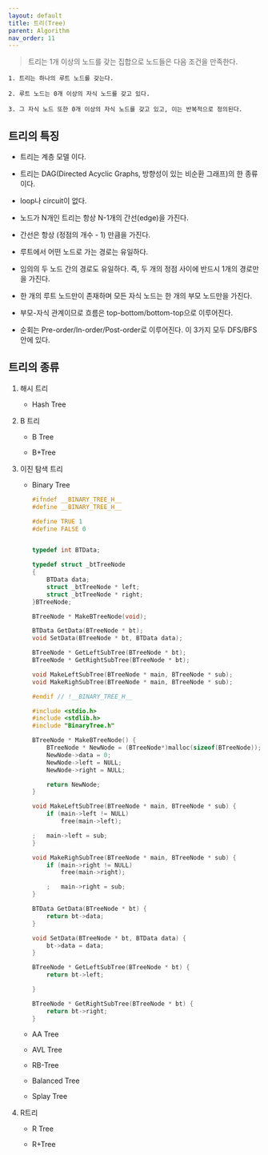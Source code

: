 ```yaml
---
layout: default
title: 트리(Tree)
parent: Algorithm
nav_order: 11
---
```


>트리는 1개 이상의 노드를 갖는 집합으로 노드들은 다음 조건을 만족한다.

    1. 트리는 하나의 루트 노드를 갖는다.

    2. 루트 노드는 0개 이상의 자식 노드를 갖고 있다.

    3. 그 자식 노드 또한 0개 이상의 자식 노드를 갖고 있고, 이는 반복적으로 정의된다.
    

## 트리의 특징

* 트리는 계층 모델 이다.

* 트리는 DAG(Directed Acyclic Graphs, 방향성이 있는 비순환 그래프)의 한 종류이다.

* loop나 circuit이 없다.

* 노드가 N개인 트리는 항상 N-1개의 간선(edge)을 가진다.

* 간선은 항상 (정점의 개수 - 1) 만큼을 가진다.

* 루트에서 어떤 노드로 가는 경로는 유일하다.

* 임의의 두 노드 간의 경로도 유일하다. 즉, 두 개의 정점 사이에 반드시 1개의 경로만을 가진다.

* 한 개의 루트 노드만이 존재하며 모든 자식 노드는 한 개의 부모 노드만을 가진다.

* 부모-자식 관계이므로 흐름은 top-bottom/bottom-top으로 이루어진다.

* 순회는 Pre-order/In-order/Post-order로 이루어진다. 이 3가지 모두 DFS/BFS 안에 있다.

## 트리의 종류

1. 해시 트리

    * Hash Tree

2. B 트리

    * B Tree

    * B+Tree

3. 이진 탐색 트리

    * Binary Tree

        ```c
        #ifndef __BINARY_TREE_H__
        #define __BINARY_TREE_H__

        #define TRUE 1
        #define FALSE 0


        typedef int BTData;

        typedef struct _btTreeNode
        {
            BTData data;
            struct _btTreeNode * left;
            struct _btTreeNode * right;
        }BTreeNode;

        BTreeNode * MakeBTreeNode(void);

        BTData GetData(BTreeNode * bt);
        void SetData(BTreeNode * bt, BTData data);

        BTreeNode * GetLeftSubTree(BTreeNode * bt);
        BTreeNode * GetRightSubTree(BTreeNode * bt);

        void MakeLeftSubTree(BTreeNode * main, BTreeNode * sub);
        void MakeRighSubTree(BTreeNode * main, BTreeNode * sub);

        #endif // !__BINARY_TREE_H__
        ```

        ```c
        #include <stdio.h>
        #include <stdlib.h>
        #include "BinaryTree.h"

        BTreeNode * MakeBTreeNode() {
            BTreeNode * NewNode = (BTreeNode*)malloc(sizeof(BTreeNode));
            NewNode->data = 0;
            NewNode->left = NULL;
            NewNode->right = NULL;

            return NewNode;
        }

        void MakeLeftSubTree(BTreeNode * main, BTreeNode * sub) {
            if (main->left != NULL)
                free(main->left);

        ;	main->left = sub;
        }

        void MakeRighSubTree(BTreeNode * main, BTreeNode * sub) {
            if (main->right != NULL)
                free(main->right);

            ;	main->right = sub;
        }

        BTData GetData(BTreeNode * bt) {
            return bt->data;
        }

        void SetData(BTreeNode * bt, BTData data) {
            bt->data = data;
        }

        BTreeNode * GetLeftSubTree(BTreeNode * bt) {
            return bt->left;

        }

        BTreeNode * GetRightSubTree(BTreeNode * bt) {
            return bt->right;
        }
        ```

    * AA Tree

    * AVL Tree

    * RB-Tree

    * Balanced Tree

    * Splay Tree

4. R트리

    * R Tree

    * R+Tree